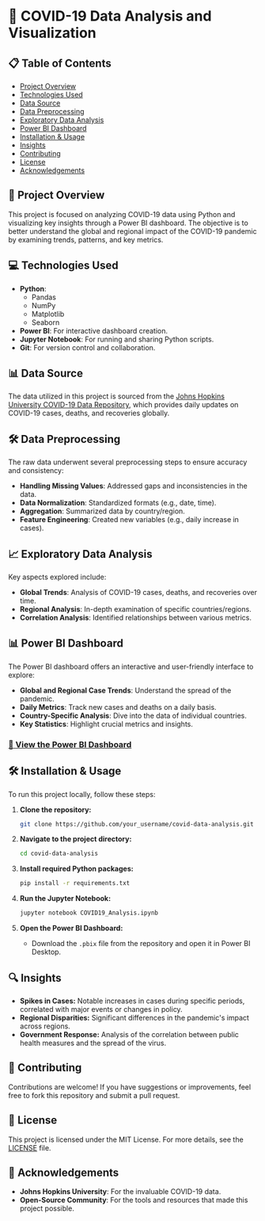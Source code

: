 # 🦠 COVID-19 Data Analysis and Visualization

## 📋 Table of Contents
- [Project Overview](#project-overview)
- [Technologies Used](#technologies-used)
- [Data Source](#data-source)
- [Data Preprocessing](#data-preprocessing)
- [Exploratory Data Analysis](#exploratory-data-analysis)
- [Power BI Dashboard](#power-bi-dashboard)
- [Installation & Usage](#installation--usage)
- [Insights](#insights)
- [Contributing](#contributing)
- [License](#license)
- [Acknowledgements](#acknowledgements)

## 🌟 Project Overview
This project is focused on analyzing COVID-19 data using Python and visualizing key insights through a Power BI dashboard. The objective is to better understand the global and regional impact of the COVID-19 pandemic by examining trends, patterns, and key metrics.

## 💻 Technologies Used
- **Python**: 
  - Pandas
  - NumPy
  - Matplotlib
  - Seaborn
- **Power BI**: For interactive dashboard creation.
- **Jupyter Notebook**: For running and sharing Python scripts.
- **Git**: For version control and collaboration.

## 📊 Data Source
The data utilized in this project is sourced from the [Johns Hopkins University COVID-19 Data Repository](https://github.com/CSSEGISandData/COVID-19), which provides daily updates on COVID-19 cases, deaths, and recoveries globally.

## 🛠️ Data Preprocessing
The raw data underwent several preprocessing steps to ensure accuracy and consistency:
- **Handling Missing Values**: Addressed gaps and inconsistencies in the data.
- **Data Normalization**: Standardized formats (e.g., date, time).
- **Aggregation**: Summarized data by country/region.
- **Feature Engineering**: Created new variables (e.g., daily increase in cases).

## 📈 Exploratory Data Analysis
Key aspects explored include:
- **Global Trends**: Analysis of COVID-19 cases, deaths, and recoveries over time.
- **Regional Analysis**: In-depth examination of specific countries/regions.
- **Correlation Analysis**: Identified relationships between various metrics.

## 📊 Power BI Dashboard
The Power BI dashboard offers an interactive and user-friendly interface to explore:
- **Global and Regional Case Trends**: Understand the spread of the pandemic.
- **Daily Metrics**: Track new cases and deaths on a daily basis.
- **Country-Specific Analysis**: Dive into the data of individual countries.
- **Key Statistics**: Highlight crucial metrics and insights.

### [🔗 View the Power BI Dashboard](link_to_dashboard_if_hosted_online)

## 🛠️ Installation & Usage
To run this project locally, follow these steps:

1. **Clone the repository:**
   ```bash
   git clone https://github.com/your_username/covid-data-analysis.git
   ```

2. **Navigate to the project directory:**
   ```bash
   cd covid-data-analysis
   ```

3. **Install required Python packages:**
   ```bash
   pip install -r requirements.txt
   ```

4. **Run the Jupyter Notebook:**
   ```bash
   jupyter notebook COVID19_Analysis.ipynb
   ```

5. **Open the Power BI Dashboard:** 
   - Download the `.pbix` file from the repository and open it in Power BI Desktop.

## 🔍 Insights
- **Spikes in Cases:** Notable increases in cases during specific periods, correlated with major events or changes in policy.
- **Regional Disparities:** Significant differences in the pandemic's impact across regions.
- **Government Response:** Analysis of the correlation between public health measures and the spread of the virus.

## 🤝 Contributing
Contributions are welcome! If you have suggestions or improvements, feel free to fork this repository and submit a pull request.

## 📄 License
This project is licensed under the MIT License. For more details, see the [LICENSE](LICENSE) file.

## 🙏 Acknowledgements
- **Johns Hopkins University**: For the invaluable COVID-19 data.
- **Open-Source Community**: For the tools and resources that made this project possible.
